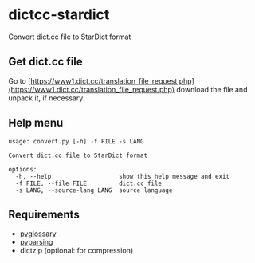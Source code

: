 # dictcc-stardict
Convert dict.cc file to StarDict format

## Get dict.cc file
Go to [https://www1.dict.cc/translation_file_request.php](https://www1.dict.cc/translation_file_request.php) download the file and unpack it, if necessary.

## Help menu
```
usage: convert.py [-h] -f FILE -s LANG

Convert dict.cc file to StarDict format

options:
  -h, --help                   show this help message and exit
  -f FILE, --file FILE         dict.cc file
  -s LANG, --source-lang LANG  source language
```

## Requirements
* [pyglossary](https://pypi.org/project/pyglossary/)
* [pyparsing](https://pypi.org/project/pyparsing/)
* dictzip (optional: for compression)
